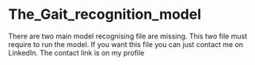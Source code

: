 # The_Gait_recognition_model

There are two main model recognising file are missing. This two file must require to run the model. If you want this file you can just contact me on LinkedIn. The contact link is on my profile
